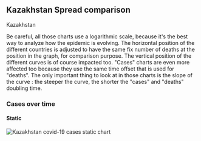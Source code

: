 ## Kazakhstan Spread comparison 

Kazakhstan



Be careful, all those charts use a logarithmic scale, because it's the best way to analyze how the epidemic is evolving. 
The horizontal position of the different countries is adjusted to have the same fix number of deaths at the position in the graph, for comparison purpose.
The vertical position of the different curves is of course impacted too.
"Cases" charts are even more affected too because they use the same time offset that is used for "deaths".
The only important thing to look at in those charts is the slope of the curve : the steeper the curve, the shorter the "cases" and "deaths" doubling time.


 
### Cases over time
 
#### Static
![Kazakhstan covid-19 cases static chart](https://raw.githubusercontent.com/madlag/coronavirus_study/master/notebooks/graphs/2020-03-20/countries/Kazakhstan/2020-03-20_Kazakhstan_deaths.png "Kazakhstan covid-19 cases static chart")   


